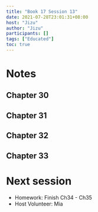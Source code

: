 ```yaml
---
title: "Book 17 Session 13"
date: 2021-07-28T23:01:31+08:00
host: "Jizu"
author: "Jizu"
participants: []
tags: ["Educated"]
toc: true
---
```


# Notes

## Chapter 30

## Chapter 31

## Chapter 32

## Chapter 33


# Next session

- Homework: Finish Ch34 - Ch35
- Host Volunteer: Mia
